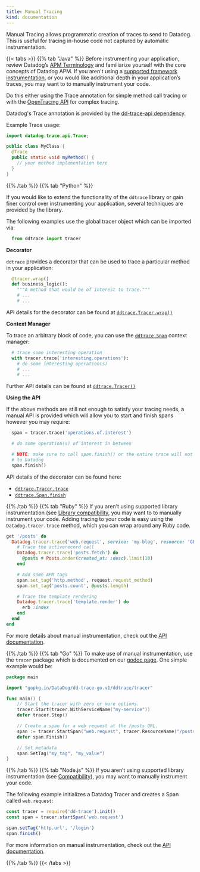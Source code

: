 ```yaml
---
title: Manual Tracing
kind: documentation
---
```


Manual Tracing allows programmatic creation of traces to send to Datadog. This is useful for tracing in-house code not captured by automatic instrumentation.

{{< tabs >}}
{{% tab "Java" %}}
Before instrumenting your application, review Datadog’s [APM Terminology][apm terminology] and familiarize yourself with the core concepts of Datadog APM. If you aren't using a [supported framework instrumentation][java framework], or you would like additional depth in your application’s traces, you may want to to manually instrument your code.

Do this either using the Trace annotation for simple method call tracing or with the [OpenTracing API][opentracing] for complex tracing.

Datadog's Trace annotation is provided by the [dd-trace-api dependency][trace api maven docs].

Example Trace usage:

```java
import datadog.trace.api.Trace;

public class MyClass {
  @Trace
  public static void myMethod() {
    // your method implementation here
  }
}
```

[opentracing]: /tracing/setup_advanced/open_tracing
[java framework]: /tracing/setup/java/#integrations
[apm terminology]: /tracing/visualization/services_list/
[trace api maven docs]: https://mvnrepository.com/artifact/com.datadoghq/dd-trace-api

{{% /tab %}}
{{% tab "Python" %}}

If you would like to extend the functionality of the ``ddtrace`` library or gain
finer control over instrumenting your application, several techniques are
provided by the library.

The following examples use the global tracer object which can be imported via:

```python
  from ddtrace import tracer
```

**Decorator**

``ddtrace`` provides a decorator that can be used to trace a particular method
in your application:

```python
  @tracer.wrap()
  def business_logic():
    """A method that would be of interest to trace."""
    # ...
    # ...
```

API details for the decorator can be found at [`ddtrace.Tracer.wrap()`][py_wrap]

**Context Manager**

To trace an arbitrary block of code, you can use the [`ddtrace.Span`][py_span]
context manager:

```python
  # trace some interesting operation
  with tracer.trace('interesting.operations'):
    # do some interesting operation(s)
    # ...
    # ...
```

Further API details can be found at [`ddtrace.Tracer()`][py_tracer]

**Using the API**

If the above methods are still not enough to satisfy your tracing needs, a
manual API is provided which will allow you to start and finish spans however
you may require:

```python
  span = tracer.trace('operations.of.interest')

  # do some operation(s) of interest in between

  # NOTE: make sure to call span.finish() or the entire trace will not be sent
  # to Datadog
  span.finish()
```

API details of the decorator can be found here:

- [`ddtrace.Tracer.trace`][py_trace]
- [`ddtrace.Span.finish`][py_span_fin]


[py_wrap]:     http://pypi.datadoghq.com/trace/docs/advanced_usage.html#ddtrace.Tracer.wrap
[py_tracer]:   http://pypi.datadoghq.com/trace/docs/advanced_usage.html#tracer
[py_trace]:    http://pypi.datadoghq.com/trace/docs/advanced_usage.html#ddtrace.Tracer.trace
[py_span]:     http://pypi.datadoghq.com/trace/docs/advanced_usage.html#ddtrace.Span
[py_span_fin]: http://pypi.datadoghq.com/trace/docs/advanced_usage.html#ddtrace.Span.finish

{{% /tab %}}
{{% tab "Ruby" %}}
If you aren't using supported library instrumentation (see [Library compatibility][ruby lib compatibility], you may want to to manually instrument your code. Adding tracing to your code is easy using the `Datadog.tracer.trace` method, which you can wrap around any Ruby code.

```ruby
get '/posts' do
  Datadog.tracer.trace('web.request', service: 'my-blog', resource: 'GET /posts') do |span|
    # Trace the activerecord call
    Datadog.tracer.trace('posts.fetch') do
      @posts = Posts.order(created_at: :desc).limit(10)
    end

    # Add some APM tags
    span.set_tag('http.method', request.request_method)
    span.set_tag('posts.count', @posts.length)

    # Trace the template rendering
    Datadog.tracer.trace('template.render') do
      erb :index
    end
  end
end
```

For more details about manual instrumentation, check out the [API documentation][ruby api doc].

[ruby api doc]: https://github.com/DataDog/dd-trace-rb/blob/master/docs/GettingStarted.md#manual-instrumentation
[ruby lib compatibility]: /tracing/setup/ruby/#library-compatibility

{{% /tab %}}
{{% tab "Go" %}}
To make use of manual instrumentation, use the `tracer` package which is documented on our [godoc page][tracer godoc]. One simple example would be:

```go
package main

import "gopkg.in/DataDog/dd-trace-go.v1/ddtrace/tracer"

func main() {
    // Start the tracer with zero or more options.
    tracer.Start(tracer.WithServiceName("my-service"))
    defer tracer.Stop()

    // Create a span for a web request at the /posts URL.
    span := tracer.StartSpan("web.request", tracer.ResourceName("/posts"))
    defer span.Finish()

    // Set metadata
    span.SetTag("my_tag", "my_value")
}
```

[tracer godoc]: https://godoc.org/gopkg.in/DataDog/dd-trace-go.v1/ddtrace/tracer

{{% /tab %}}
{{% tab "Node.js" %}}
If you aren’t using supported library instrumentation (see [Compatibility][nodejs compatibility]), you may want to manually instrument your code.

The following example initializes a Datadog Tracer and creates a Span called `web.request`:

```javascript
const tracer = require('dd-trace').init()
const span = tracer.startSpan('web.request')

span.setTag('http.url', '/login')
span.finish()
```

For more information on manual instrumentation, check out the [API documentation][nodejs api doc].

[nodejs api doc]: https://datadog.github.io/dd-trace-js/#manual-instrumentation
[nodejs compatibility]: /tracing/setup/nodejs/#compatibility

{{% /tab %}}
{{< /tabs >}}
